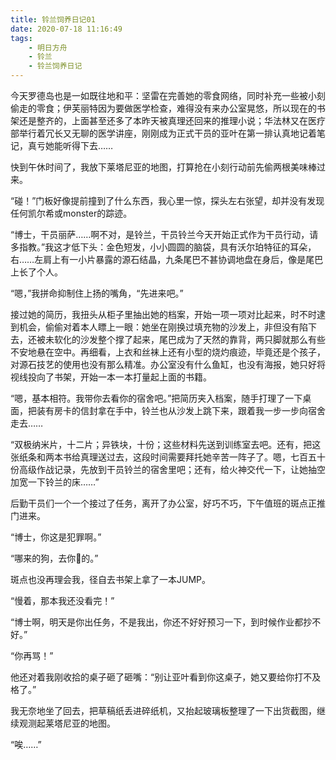 ```yaml
---
title: 铃兰饲养日记01
date: 2020-07-18 11:16:49
tags:
    - 明日方舟
    - 铃兰
    - 铃兰饲养日记
---
```


今天罗德岛也是一如既往地和平：坚雷在完善她的零食网络，同时补充一些被小刻偷走的零食；伊芙丽特因为要做医学检查，难得没有来办公室晃悠，所以现在的书架还是整齐的，上面甚至还多了本昨天被真理还回来的推理小说；华法林又在医疗部举行着冗长又无聊的医学讲座，刚刚成为正式干员的亚叶在第一排认真地记着笔记，真亏她能听得下去……

快到午休时间了，我放下莱塔尼亚的地图，打算抢在小刻行动前先偷两根美味棒过来。

“碰！”门板好像提前撞到了什么东西，我心里一惊，探头左右张望，却并没有发现任何凯尔希或monster的踪迹。

“博士，干员丽萨……啊不对，是铃兰，干员铃兰今天开始正式作为干员行动，请多指教。”我这才低下头：金色短发，小小圆圆的脑袋，具有沃尔珀特征的耳朵，右……左肩上有一小片暴露的源石结晶，九条尾巴不甚协调地盘在身后，像是尾巴上长了个人。

“嗯，”我拼命抑制住上扬的嘴角，“先进来吧。”

接过她的简历，我扭头从柜子里抽出她的档案，开始一项一项对比起来，时不时逮到机会，偷偷对着本人瞟上一眼：她坐在刚换过填充物的沙发上，非但没有陷下去，还被未软化的沙发整个撑了起来，尾巴成为了天然的靠背，两只脚就那么有些不安地悬在空中。再细看，上衣和丝袜上还有小型的烧灼痕迹，毕竟还是个孩子，对源石技艺的使用也没有那么精准。办公室没有什么鱼缸，也没有海报，她只好将视线投向了书架，开始一本一本打量起上面的书籍。

“嗯，基本相符。我带你去看你的宿舍吧。”把简历夹入档案，随手打理了一下桌面，把装有房卡的信封拿在手中，铃兰也从沙发上跳下来，跟着我一步一步向宿舍走去……

“双极纳米片，十二片；异铁块，十份；这些材料先送到训练室去吧。还有，把这张纸条和两本书给真理送过去，这段时间需要拜托她辛苦一阵子了。嗯，七百五十份高级作战记录，先放到干员铃兰的宿舍里吧；还有，给火神交代一下，让她抽空加宽一下铃兰的床……”

后勤干员们一个一个接过了任务，离开了办公室，好巧不巧，下午值班的斑点正推门进来。

“博士，你这是犯罪啊。”

“哪来的狗，去你🐴的。”

斑点也没再理会我，径自去书架上拿了一本JUMP。

“慢着，那本我还没看完！”

“博士啊，明天是你出任务，不是我出，你还不好好预习一下，到时候作业都抄不好。”

“你再骂！”

他还对着我刚收拾的桌子砸了砸嘴：“别让亚叶看到你这桌子，她又要给你打不及格了。”

我无奈地坐了回去，把草稿纸丢进碎纸机，又抬起玻璃板整理了一下出货截图，继续观测起莱塔尼亚的地图。

“唉……”